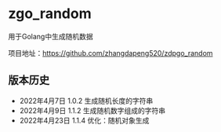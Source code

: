 # zgo_random

用于Golang中生成随机数据

项目地址：https://github.com/zhangdapeng520/zdpgo_random

## 版本历史

- 2022年4月7日 1.0.2 生成随机长度的字符串
- 2022年4月9日 1.1.2 生成随机数字组成的字符串
- 2022年4月23日 1.1.4 优化：随机对象生成
